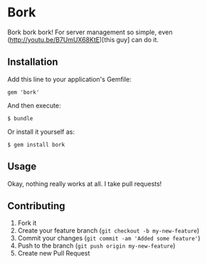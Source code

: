 # Bork

Bork bork bork! For server management so simple, even (http://youtu.be/B7UmUX68KtE)[this guy] can do it.

## Installation

Add this line to your application's Gemfile:

    gem 'bork'

And then execute:

    $ bundle

Or install it yourself as:

    $ gem install bork

## Usage

Okay, nothing really works at all. I take pull requests!

## Contributing

1. Fork it
2. Create your feature branch (`git checkout -b my-new-feature`)
3. Commit your changes (`git commit -am 'Added some feature'`)
4. Push to the branch (`git push origin my-new-feature`)
5. Create new Pull Request
